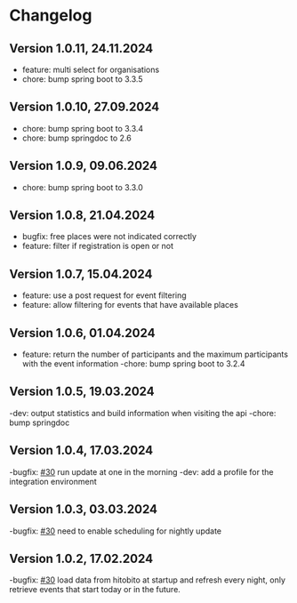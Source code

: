 # Changelog

## Version 1.0.11, 24.11.2024

- feature: multi select for organisations
- chore: bump spring boot to 3.3.5

## Version 1.0.10, 27.09.2024

- chore: bump spring boot to 3.3.4
- chore: bump springdoc to 2.6

## Version 1.0.9, 09.06.2024

- chore: bump spring boot to 3.3.0

## Version 1.0.8, 21.04.2024

- bugfix: free places were not indicated correctly
- feature: filter if registration is open or not

## Version 1.0.7, 15.04.2024

- feature: use a post request for event filtering
- feature: allow filtering for events that have available places

## Version 1.0.6, 01.04.2024

- feature: return the number of participants and the maximum participants with the event information
-chore: bump spring boot to 3.2.4

## Version 1.0.5, 19.03.2024

-dev: output statistics and build information when visiting the api
-chore: bump springdoc

## Version 1.0.4, 17.03.2024

-bugfix: [#30](https://github.com/cevi/event-overview-cevidb/issues/30) run update at one in the morning
-dev: add a profile for the integration environment

## Version 1.0.3, 03.03.2024

-bugfix: [#30](https://github.com/cevi/event-overview-cevidb/issues/30) need to enable scheduling for nightly update

## Version 1.0.2, 17.02.2024

-bugfix: [#30](https://github.com/cevi/event-overview-cevidb/issues/30) load data from hitobito at startup and refresh every night, only retrieve events that start today or in the future.